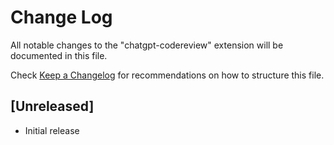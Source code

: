 # Change Log

All notable changes to the "chatgpt-codereview" extension will be documented in this file.

Check [Keep a Changelog](http://keepachangelog.com/) for recommendations on how to structure this file.

## [Unreleased]

- Initial release